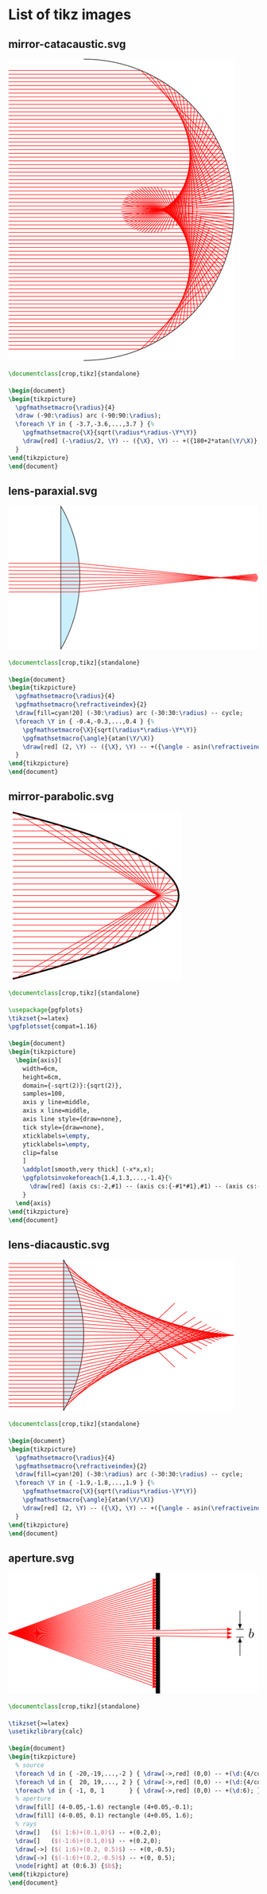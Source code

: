 # List of tikz images
## mirror-catacaustic.svg
[![mirror-catacaustic.svg](./mirror-catacaustic/mirror-catacaustic.svg "mirror-catacaustic.svg")](./mirror-catacaustic/mirror-catacaustic.svg)
~~~.tex
\documentclass[crop,tikz]{standalone}

\begin{document}
\begin{tikzpicture}
  \pgfmathsetmacro{\radius}{4}
  \draw (-90:\radius) arc (-90:90:\radius);
  \foreach \Y in { -3.7,-3.6,...,3.7 } {%
    \pgfmathsetmacro{\X}{sqrt(\radius*\radius-\Y*\Y)}
    \draw[red] (-\radius/2, \Y) -- ({\X}, \Y) -- +({180+2*atan(\Y/\X)}:3);
  }
\end{tikzpicture}
\end{document}
~~~
## lens-paraxial.svg
[![lens-paraxial.svg](./lens-paraxial/lens-paraxial.svg "lens-paraxial.svg")](./lens-paraxial/lens-paraxial.svg)
~~~.tex
\documentclass[crop,tikz]{standalone}

\begin{document}
\begin{tikzpicture}
  \pgfmathsetmacro{\radius}{4}
  \pgfmathsetmacro{\refractiveindex}{2}
  \draw[fill=cyan!20] (-30:\radius) arc (-30:30:\radius) -- cycle;
  \foreach \Y in { -0.4,-0.3,...,0.4 } {%
    \pgfmathsetmacro{\X}{sqrt(\radius*\radius-\Y*\Y)}
    \pgfmathsetmacro{\angle}{atan(\Y/\X)}
    \draw[red] (2, \Y) -- ({\X}, \Y) -- +({\angle - asin(\refractiveindex*sin(\angle))}:5);
  }
\end{tikzpicture}
\end{document}
~~~
## mirror-parabolic.svg
[![mirror-parabolic.svg](./mirror-parabolic/mirror-parabolic.svg "mirror-parabolic.svg")](./mirror-parabolic/mirror-parabolic.svg)
~~~.tex
\documentclass[crop,tikz]{standalone}

\usepackage{pgfplots}
\tikzset{>=latex}
\pgfplotsset{compat=1.16}

\begin{document}
\begin{tikzpicture}
  \begin{axis}[
    width=6cm,
    height=6cm,
    domain={-sqrt(2)}:{sqrt(2)},
    samples=100,
    axis y line=middle,
    axis x line=middle,
    axis line style={draw=none},
    tick style={draw=none},
    xticklabels=\empty,
    yticklabels=\empty,
    clip=false
    ]
    \addplot[smooth,very thick] (-x*x,x);
    \pgfplotsinvokeforeach{1.4,1.3,...,-1.4}{%
      \draw[red] (axis cs:-2,#1) -- (axis cs:{-#1*#1},#1) -- (axis cs:-0.25,0);
    }
  \end{axis}
\end{tikzpicture}
\end{document}
~~~
## lens-diacaustic.svg
[![lens-diacaustic.svg](./lens-diacaustic/lens-diacaustic.svg "lens-diacaustic.svg")](./lens-diacaustic/lens-diacaustic.svg)
~~~.tex
\documentclass[crop,tikz]{standalone}

\begin{document}
\begin{tikzpicture}
  \pgfmathsetmacro{\radius}{4}
  \pgfmathsetmacro{\refractiveindex}{2}
  \draw[fill=cyan!20] (-30:\radius) arc (-30:30:\radius) -- cycle;
  \foreach \Y in { -1.9,-1.8,...,1.9 } {%
    \pgfmathsetmacro{\X}{sqrt(\radius*\radius-\Y*\Y)}
    \pgfmathsetmacro{\angle}{atan(\Y/\X)}
    \draw[red] (2, \Y) -- ({\X}, \Y) -- +({\angle - asin(\refractiveindex*sin(\angle))}:4);
  }
\end{tikzpicture}
\end{document}
~~~
## aperture.svg
[![aperture.svg](./aperture/aperture.svg "aperture.svg")](./aperture/aperture.svg)
~~~.tex
\documentclass[crop,tikz]{standalone}

\tikzset{>=latex}
\usetikzlibrary{calc}

\begin{document}
\begin{tikzpicture}
  % source
  \foreach \d in { -20,-19,...,-2 } { \draw[->,red] (0,0) -- +(\d:{4/cos(\d)}); };
  \foreach \d in {  20, 19,..., 2 } { \draw[->,red] (0,0) -- +(\d:{4/cos(\d)}); };
  \foreach \d in { -1, 0, 1       } { \draw[->,red] (0,0) -- +(\d:6); };
  % aperture
  \draw[fill] (4-0.05,-1.6) rectangle (4+0.05,-0.1);
  \draw[fill] (4-0.05, 0.1) rectangle (4+0.05, 1.6);
  % rays
  \draw[]   ($( 1:6)+(0.1,0)$) -- +(0.2,0);
  \draw[]   ($(-1:6)+(0.1,0)$) -- +(0.2,0);
  \draw[->] ($( 1:6)+(0.2, 0.5)$) -- +(0,-0.5);
  \draw[->] ($(-1:6)+(0.2,-0.5)$) -- +(0, 0.5);
  \node[right] at (0:6.3) {$b$};
\end{tikzpicture}
\end{document}
~~~
